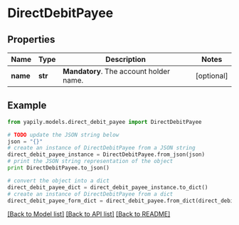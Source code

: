 # DirectDebitPayee


## Properties
Name | Type | Description | Notes
------------ | ------------- | ------------- | -------------
**name** | **str** | __Mandatory__. The account holder name. | [optional] 

## Example

```python
from yapily.models.direct_debit_payee import DirectDebitPayee

# TODO update the JSON string below
json = "{}"
# create an instance of DirectDebitPayee from a JSON string
direct_debit_payee_instance = DirectDebitPayee.from_json(json)
# print the JSON string representation of the object
print DirectDebitPayee.to_json()

# convert the object into a dict
direct_debit_payee_dict = direct_debit_payee_instance.to_dict()
# create an instance of DirectDebitPayee from a dict
direct_debit_payee_form_dict = direct_debit_payee.from_dict(direct_debit_payee_dict)
```
[[Back to Model list]](../README.md#documentation-for-models) [[Back to API list]](../README.md#documentation-for-api-endpoints) [[Back to README]](../README.md)


